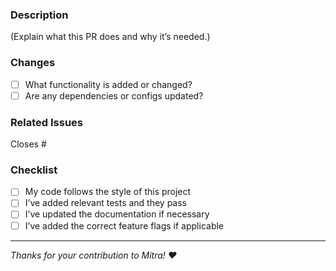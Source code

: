 ### Description

(Explain what this PR does and why it’s needed.)

### Changes

- [ ] What functionality is added or changed?
- [ ] Are any dependencies or configs updated?

### Related Issues

Closes #

### Checklist

- [ ] My code follows the style of this project
- [ ] I’ve added relevant tests and they pass
- [ ] I’ve updated the documentation if necessary
- [ ] I’ve added the correct feature flags if applicable

---

_Thanks for your contribution to Mitra! ❤️_
